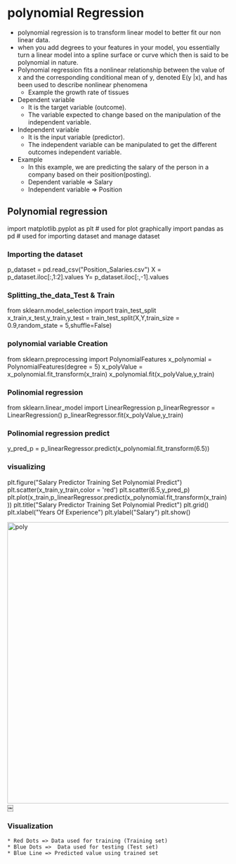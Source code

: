 # polynomial Regression

* polynomial regression is to transform linear model to better fit our non linear data.
* when you add degrees to your features in your model, you essentially turn a linear model into a spline surface or curve which then is said to be polynomial in nature.
* Polynomial regression fits a nonlinear relationship between the value of x and the corresponding conditional mean of y, denoted E(y |x),  and has been used to describe nonlinear phenomena
    * Example the growth rate of tissues
* Dependent variable
    * It is the target variable (outcome).
    * The variable expected to change based on the manipulation of the independent variable.
* Independent variable
    * It is the input variable (predictor).		
    * The independent variable can be manipulated to get the different outcomes independent variable. 
* Example 
    * In this example, we are predicting the salary of the person in a company based on their position(posting).
    * Dependent variable  => Salary
    * Independent variable => Position

## Polynomial regression
import matplotlib.pyplot as plt # used for plot graphically
import pandas as pd # used for importing dataset and manage dataset

### Importing the dataset
p_dataset = pd.read_csv("Position_Salaries.csv")
X = p_dataset.iloc[:,1:2].values
Y= p_dataset.iloc[:,-1].values


### Splitting_the_data_Test & Train
from sklearn.model_selection import train_test_split
x_train,x_test,y_train,y_test = train_test_split(X,Y,train_size = 0.9,random_state = 5,shuffle=False) 

### polynomial variable Creation
from sklearn.preprocessing import PolynomialFeatures
x_polynomial = PolynomialFeatures(degree = 5)
x_polyValue = x_polynomial.fit_transform(x_train)
x_polynomial.fit(x_polyValue,y_train)

### Polinomial regression
from sklearn.linear_model import LinearRegression
p_linearRegressor = LinearRegression()
p_linearRegressor.fit(x_polyValue,y_train)


### Polinomial regression predict
y_pred_p = p_linearRegressor.predict(x_polynomial.fit_transform(6.5))

### visualizing
plt.figure("Salary Predictor Training Set Polynomial Predict")
plt.scatter(x_train,y_train,color = 'red')
plt.scatter(6.5,y_pred_p)
plt.plot(x_train,p_linearRegressor.predict(x_polynomial.fit_transform(x_train)))
plt.title("Salary Predictor Training Set Polynomial Predict")
plt.grid()
plt.xlabel("Years Of Experience")
plt.ylabel("Salary")
plt.show()


<img width="640" alt="poly" src="https://user-images.githubusercontent.com/32480274/50396804-83c37d00-076c-11e9-97ef-2416dec840c0.png">
￼

### Visualization 

    * Red Dots => Data used for training (Training set)
    * Blue Dots =>  Data used for testing (Test set)
    * Blue Line => Predicted value using trained set 


